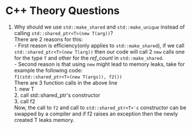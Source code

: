 # C++ Theory Questions

1. Why should we use `std::make_shared` and `std::make_unique` instead of calling `std::shared_ptr<T>(new T(arg))`?  
    There are 2 reasons for this:  
        - First reason is efficiency(only applies to `std::make_shared`), if we call `std::shared_ptr<T>(new T(arg))` then our code will call 2 `new` calls one for the type `T` and other for the *ref_count* in `std::make_shared`.  
        - Second reason is that using `new` might lead to memory leaks, take for example the following code:  
        `f1(std::shared_ptr<T>(new T(args)), f2())`  
        There are 3 function calls in the above line  
            1. new T  
            2. call std::shared_ptr<T>'s constructor  
            3. call f2  
        Now, the call to `f2` and call to `std::shared_ptr<T>'s` constructor can be swapped by a compiler and if f2 raises an exception then the newly created T leaks memory.
